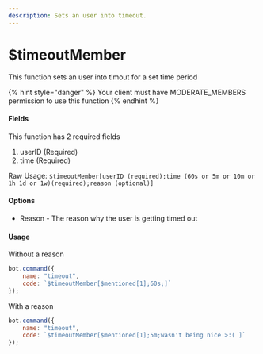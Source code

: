 ```yaml
---
description: Sets an user into timeout.
---
```


# $timeoutMember

This function sets an user into timout for a set time period

{% hint style="danger" %}
Your client must have MODERATE_MEMBERS permission to use this function
{% endhint %}

#### Fields

This function has 2 required fields

1. userID \(Required\)
2. time \(Required\) 

Raw Usage: `$timeoutMember[userID (required);time (60s or 5m or 10m or 1h 1d or 1w)(required);reason (optional)]`

#### Options

* Reason - The reason why the user is getting timed out


#### Usage

Without a reason

```javascript
bot.command({
    name: "timeout",
    code: `$timeoutMember[$mentioned[1];60s;]`
});
```

With a reason

```javascript
bot.command({
    name: "timeout",
    code: `$timeoutMember[$mentioned[1];5m;wasn't being nice >:( ]`
});
```
